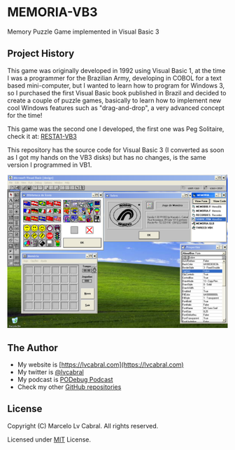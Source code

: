 # MEMORIA-VB3
Memory Puzzle Game implemented in Visual Basic 3

## Project History
This game was originally developed in 1992 using Visual Basic 1, at the time I was a programmer for the Brazilian Army, developing in COBOL for a text based mini-computer, but I wanted to learn how to program for Windows 3, so I purchased the first Visual Basic book published in Brazil and decided to create a couple of puzzle games, basically to learn how to implement new cool Windows features such as "drag-and-drop", a very advanced concept for the time!

This game was the second one I developed, the first one was Peg Solitaire, check it at: [RESTA1-VB3](https://github.com/lvcabral/RESTA1-VB3)

This repository has the source code for Visual Basic 3 (I converted as soon as I got my hands on the VB3 disks) but has no changes, is the same version I programmed in VB1.

![Screenshot](https://github.com/lvcabral/MEMORIA-VB3/blob/master/SCREENSHOT.png?raw=true)

## The Author
- My website is [https://lvcabral.com](https://lvcabral.com)
- My twitter is [@lvcabral](https://twitter.com/twitter)
- My podcast is [PODebug Podcast](http://podebug.com)
- Check my other [GitHub repositories ](https://github.com/lvcabral)

## License

Copyright (C) Marcelo Lv Cabral. All rights reserved.

Licensed under [MIT](https://github.com/lvcabral/MEMORIA-VB3/blob/master/LICENSE.TXT) License.
